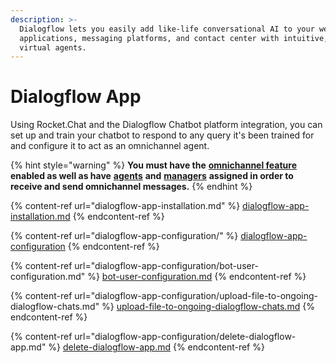 ```yaml
---
description: >-
  Dialogflow lets you easily add like-life conversational AI to your websites,
  applications, messaging platforms, and contact center with intuitive, advanced
  virtual agents.
---
```


# Dialogflow App

Using Rocket.Chat and the Dialogflow Chatbot platform integration, you can set up and train your chatbot to respond to any query it's been trained for and configure it to act as an omnichannel agent.

{% hint style="warning" %}
**You must have the** [**omnichannel feature**](https://docs.rocket.chat/guides/administration/settings/omnichannel-admins-guide#enable-omnichannel) **enabled as well as have** [**agents**](https://docs.rocket.chat/guides/omnichannel/agents) **and** [**managers**](https://docs.rocket.chat/guides/omnichannel/managers) **assigned in order to receive and send omnichannel messages.**
{% endhint %}

{% content-ref url="dialogflow-app-installation.md" %}
[dialogflow-app-installation.md](dialogflow-app-installation.md)
{% endcontent-ref %}

{% content-ref url="dialogflow-app-configuration/" %}
[dialogflow-app-configuration](dialogflow-app-configuration/)
{% endcontent-ref %}

{% content-ref url="dialogflow-app-configuration/bot-user-configuration.md" %}
[bot-user-configuration.md](dialogflow-app-configuration/bot-user-configuration.md)
{% endcontent-ref %}

{% content-ref url="dialogflow-app-configuration/upload-file-to-ongoing-dialogflow-chats.md" %}
[upload-file-to-ongoing-dialogflow-chats.md](dialogflow-app-configuration/upload-file-to-ongoing-dialogflow-chats.md)
{% endcontent-ref %}

{% content-ref url="dialogflow-app-configuration/delete-dialogflow-app.md" %}
[delete-dialogflow-app.md](dialogflow-app-configuration/delete-dialogflow-app.md)
{% endcontent-ref %}
